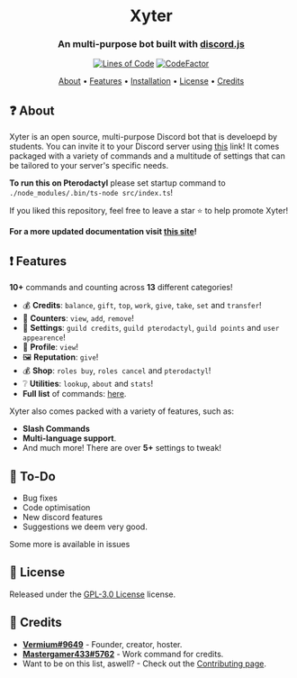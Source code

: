 <h1 align="center">
  <br>
  Xyter
  <br>
</h1>

<h3 align=center>An multi-purpose bot built with <a href=https://github.com/discordjs/discord.js>discord.js</a></h3>

<div align=center>

[![Lines of Code](https://sonarcloud.io/api/project_badges/measure?project=ZynerOrg_xyter&metric=ncloc)](https://sonarcloud.io/dashboard?id=ZynerOrg_xyter)
[![CodeFactor](https://www.codefactor.io/repository/github/ZynerOrg/xyter/badge/main)](https://www.codefactor.io/repository/github/ZynerOrg/xyter/overview/main)

</div>

<p align="center">
  <a href="#about">About</a>
  •
  <a href="#Features">Features</a>
  •
  <a href="https://github.com/ZynerOrg/xyter/blob/master/docs/INSTALLATION.md">Installation</a>
  •
  <a href="#license">License</a>
  •
  <a href="#credits">Credits</a>
</p>

## ❓ About

Xyter is an open source, multi-purpose Discord bot that is develoepd by students. You can invite it to your Discord server using [this](https://bot.zyner.org) link! It comes packaged with a variety of commands and a multitude of settings that can be tailored to your server's specific needs.

**To run this on Pterodactyl** please set startup command to `./node_modules/.bin/ts-node src/index.ts`!

If you liked this repository, feel free to leave a star ⭐ to help promote Xyter!

**For a more updated documentation visit [this site](https://xyter.zyner.org/)!**

## ❗ Features

**10+** commands and counting across **13** different categories!

- 💰 **Credits**: `balance`, `gift`, `top`, `work`, `give`, `take`, `set` and `transfer`!
- 💬 **Counters**: `view`, `add`, `remove`!
- 🔨 **Settings**: `guild credits`, `guild pterodactyl`, `guild points` and `user appearence`!
- 👑 **Profile**: `view`!
- 🖼 **Reputation**: `give`!
- 💰 **Shop**: `roles buy`, `roles cancel` and `pterodactyl`!
- ❔ **Utilities**: `lookup`, `about` and `stats`!
- **Full list** of commands: [here](https://github.com/ZynerOrg/xyter/blob/master/docs/COMMANDS.md).

Xyter also comes packed with a variety of features, such as:

- **Slash Commands**
- **Multi-language support**.
- And much more! There are over **5+** settings to tweak!

## 📝 To-Do

- Bug fixes
- Code optimisation
- New discord features
- Suggestions we deem very good.

Some more is available in issues

## 📖 License

Released under the [GPL-3.0 License](https://github.com/ZynerOrg/xyter/blob/master/LICENSE) license.

## 📜 Credits

- **[Vermium#9649](https://github.com/VermiumSifell)** - Founder, creator, hoster.
- **[Mastergamer433#5762](https://github.com/Mastergamer433)** - Work command for credits.
- Want to be on this list, aswell? - Check out the [Contributing page](https://github.com/ZynerOrg/xyter/blob/master/docs/CONTRIBUTING.md).
